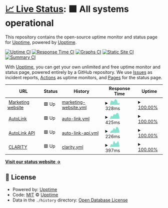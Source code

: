 # [📈 Live Status](https://status.acdcorp.com): <!--live status--> **🟩 All systems operational**

This repository contains the open-source uptime monitor and status page for [Upptime](https://upptime.js.org), powered by [Upptime](https://github.com/upptime/upptime).

[![Uptime CI](https://github.com/acdcorp/status-monitor/workflows/Uptime%20CI/badge.svg)](https://github.com/acdcorp/status-monitor/actions?query=workflow%3A%22Uptime+CI%22)
[![Response Time CI](https://github.com/acdcorp/status-monitor/workflows/Response%20Time%20CI/badge.svg)](https://github.com/acdcorp/status-monitor/actions?query=workflow%3A%22Response+Time+CI%22)
[![Graphs CI](https://github.com/acdcorp/status-monitor/workflows/Graphs%20CI/badge.svg)](https://github.com/acdcorp/status-monitor/actions?query=workflow%3A%22Graphs+CI%22)
[![Static Site CI](https://github.com/acdcorp/status-monitor/workflows/Static%20Site%20CI/badge.svg)](https://github.com/acdcorp/status-monitor/actions?query=workflow%3A%22Static+Site+CI%22)
[![Summary CI](https://github.com/acdcorp/status-monitor/workflows/Summary%20CI/badge.svg)](https://github.com/acdcorp/status-monitor/actions?query=workflow%3A%22Summary+CI%22)

With [Upptime](https://upptime.js.org), you can get your own unlimited and free uptime monitor and status page, powered entirely by a GitHub repository. We use [Issues](https://github.com/upptime/upptime/issues) as incident reports, [Actions](https://github.com/acdcorp/status-monitor/actions) as uptime monitors, and [Pages](https://status.acdcorp.com) for the status page.

<!--start: status pages-->
<!-- This summary is generated by Upptime (https://github.com/upptime/upptime) -->
<!-- Do not edit this manually, your changes will be overwritten -->
<!-- prettier-ignore -->
| URL | Status | History | Response Time | Uptime |
| --- | ------ | ------- | ------------- | ------ |
| <img alt="" src="https://favicons.githubusercontent.com/acdcorp.com" height="13"> [Marketing website](https://acdcorp.com) | 🟩 Up | [marketing-website.yml](https://github.com/acdcorp/status-monitor/commits/HEAD/history/marketing-website.yml) | <details><summary><img alt="Response time graph" src="./graphs/marketing-website/response-time-week.png" height="20"> 328ms</summary><br><a href="https://status.acdcorp.com/history/marketing-website"><img alt="Response time 367" src="https://img.shields.io/endpoint?url=https%3A%2F%2Fraw.githubusercontent.com%2Facdcorp%2Fstatus-monitor%2FHEAD%2Fapi%2Fmarketing-website%2Fresponse-time.json"></a><br><a href="https://status.acdcorp.com/history/marketing-website"><img alt="24-hour response time 208" src="https://img.shields.io/endpoint?url=https%3A%2F%2Fraw.githubusercontent.com%2Facdcorp%2Fstatus-monitor%2FHEAD%2Fapi%2Fmarketing-website%2Fresponse-time-day.json"></a><br><a href="https://status.acdcorp.com/history/marketing-website"><img alt="7-day response time 328" src="https://img.shields.io/endpoint?url=https%3A%2F%2Fraw.githubusercontent.com%2Facdcorp%2Fstatus-monitor%2FHEAD%2Fapi%2Fmarketing-website%2Fresponse-time-week.json"></a><br><a href="https://status.acdcorp.com/history/marketing-website"><img alt="30-day response time 312" src="https://img.shields.io/endpoint?url=https%3A%2F%2Fraw.githubusercontent.com%2Facdcorp%2Fstatus-monitor%2FHEAD%2Fapi%2Fmarketing-website%2Fresponse-time-month.json"></a><br><a href="https://status.acdcorp.com/history/marketing-website"><img alt="1-year response time 367" src="https://img.shields.io/endpoint?url=https%3A%2F%2Fraw.githubusercontent.com%2Facdcorp%2Fstatus-monitor%2FHEAD%2Fapi%2Fmarketing-website%2Fresponse-time-year.json"></a></details> | <details><summary><a href="https://status.acdcorp.com/history/marketing-website">100.00%</a></summary><a href="https://status.acdcorp.com/history/marketing-website"><img alt="All-time uptime 100.00%" src="https://img.shields.io/endpoint?url=https%3A%2F%2Fraw.githubusercontent.com%2Facdcorp%2Fstatus-monitor%2FHEAD%2Fapi%2Fmarketing-website%2Fuptime.json"></a><br><a href="https://status.acdcorp.com/history/marketing-website"><img alt="24-hour uptime 100.00%" src="https://img.shields.io/endpoint?url=https%3A%2F%2Fraw.githubusercontent.com%2Facdcorp%2Fstatus-monitor%2FHEAD%2Fapi%2Fmarketing-website%2Fuptime-day.json"></a><br><a href="https://status.acdcorp.com/history/marketing-website"><img alt="7-day uptime 100.00%" src="https://img.shields.io/endpoint?url=https%3A%2F%2Fraw.githubusercontent.com%2Facdcorp%2Fstatus-monitor%2FHEAD%2Fapi%2Fmarketing-website%2Fuptime-week.json"></a><br><a href="https://status.acdcorp.com/history/marketing-website"><img alt="30-day uptime 100.00%" src="https://img.shields.io/endpoint?url=https%3A%2F%2Fraw.githubusercontent.com%2Facdcorp%2Fstatus-monitor%2FHEAD%2Fapi%2Fmarketing-website%2Fuptime-month.json"></a><br><a href="https://status.acdcorp.com/history/marketing-website"><img alt="1-year uptime 100.00%" src="https://img.shields.io/endpoint?url=https%3A%2F%2Fraw.githubusercontent.com%2Facdcorp%2Fstatus-monitor%2FHEAD%2Fapi%2Fmarketing-website%2Fuptime-year.json"></a></details>
| <img alt="" src="https://favicons.githubusercontent.com/auto.acdcorp.com" height="13"> [AutoLink](https://auto.acdcorp.com) | 🟩 Up | [auto-link.yml](https://github.com/acdcorp/status-monitor/commits/HEAD/history/auto-link.yml) | <details><summary><img alt="Response time graph" src="./graphs/auto-link/response-time-week.png" height="20"> 425ms</summary><br><a href="https://status.acdcorp.com/history/auto-link"><img alt="Response time 436" src="https://img.shields.io/endpoint?url=https%3A%2F%2Fraw.githubusercontent.com%2Facdcorp%2Fstatus-monitor%2FHEAD%2Fapi%2Fauto-link%2Fresponse-time.json"></a><br><a href="https://status.acdcorp.com/history/auto-link"><img alt="24-hour response time 217" src="https://img.shields.io/endpoint?url=https%3A%2F%2Fraw.githubusercontent.com%2Facdcorp%2Fstatus-monitor%2FHEAD%2Fapi%2Fauto-link%2Fresponse-time-day.json"></a><br><a href="https://status.acdcorp.com/history/auto-link"><img alt="7-day response time 425" src="https://img.shields.io/endpoint?url=https%3A%2F%2Fraw.githubusercontent.com%2Facdcorp%2Fstatus-monitor%2FHEAD%2Fapi%2Fauto-link%2Fresponse-time-week.json"></a><br><a href="https://status.acdcorp.com/history/auto-link"><img alt="30-day response time 447" src="https://img.shields.io/endpoint?url=https%3A%2F%2Fraw.githubusercontent.com%2Facdcorp%2Fstatus-monitor%2FHEAD%2Fapi%2Fauto-link%2Fresponse-time-month.json"></a><br><a href="https://status.acdcorp.com/history/auto-link"><img alt="1-year response time 436" src="https://img.shields.io/endpoint?url=https%3A%2F%2Fraw.githubusercontent.com%2Facdcorp%2Fstatus-monitor%2FHEAD%2Fapi%2Fauto-link%2Fresponse-time-year.json"></a></details> | <details><summary><a href="https://status.acdcorp.com/history/auto-link">100.00%</a></summary><a href="https://status.acdcorp.com/history/auto-link"><img alt="All-time uptime 99.97%" src="https://img.shields.io/endpoint?url=https%3A%2F%2Fraw.githubusercontent.com%2Facdcorp%2Fstatus-monitor%2FHEAD%2Fapi%2Fauto-link%2Fuptime.json"></a><br><a href="https://status.acdcorp.com/history/auto-link"><img alt="24-hour uptime 100.00%" src="https://img.shields.io/endpoint?url=https%3A%2F%2Fraw.githubusercontent.com%2Facdcorp%2Fstatus-monitor%2FHEAD%2Fapi%2Fauto-link%2Fuptime-day.json"></a><br><a href="https://status.acdcorp.com/history/auto-link"><img alt="7-day uptime 100.00%" src="https://img.shields.io/endpoint?url=https%3A%2F%2Fraw.githubusercontent.com%2Facdcorp%2Fstatus-monitor%2FHEAD%2Fapi%2Fauto-link%2Fuptime-week.json"></a><br><a href="https://status.acdcorp.com/history/auto-link"><img alt="30-day uptime 100.00%" src="https://img.shields.io/endpoint?url=https%3A%2F%2Fraw.githubusercontent.com%2Facdcorp%2Fstatus-monitor%2FHEAD%2Fapi%2Fauto-link%2Fuptime-month.json"></a><br><a href="https://status.acdcorp.com/history/auto-link"><img alt="1-year uptime 99.97%" src="https://img.shields.io/endpoint?url=https%3A%2F%2Fraw.githubusercontent.com%2Facdcorp%2Fstatus-monitor%2FHEAD%2Fapi%2Fauto-link%2Fuptime-year.json"></a></details>
| <img alt="" src="https://favicons.githubusercontent.com/autolink.acdcorp.com" height="13"> [AutoLink API](https://autolink.acdcorp.com) | 🟩 Up | [auto-link-api.yml](https://github.com/acdcorp/status-monitor/commits/HEAD/history/auto-link-api.yml) | <details><summary><img alt="Response time graph" src="./graphs/auto-link-api/response-time-week.png" height="20"> 226ms</summary><br><a href="https://status.acdcorp.com/history/auto-link-api"><img alt="Response time 253" src="https://img.shields.io/endpoint?url=https%3A%2F%2Fraw.githubusercontent.com%2Facdcorp%2Fstatus-monitor%2FHEAD%2Fapi%2Fauto-link-api%2Fresponse-time.json"></a><br><a href="https://status.acdcorp.com/history/auto-link-api"><img alt="24-hour response time 111" src="https://img.shields.io/endpoint?url=https%3A%2F%2Fraw.githubusercontent.com%2Facdcorp%2Fstatus-monitor%2FHEAD%2Fapi%2Fauto-link-api%2Fresponse-time-day.json"></a><br><a href="https://status.acdcorp.com/history/auto-link-api"><img alt="7-day response time 226" src="https://img.shields.io/endpoint?url=https%3A%2F%2Fraw.githubusercontent.com%2Facdcorp%2Fstatus-monitor%2FHEAD%2Fapi%2Fauto-link-api%2Fresponse-time-week.json"></a><br><a href="https://status.acdcorp.com/history/auto-link-api"><img alt="30-day response time 222" src="https://img.shields.io/endpoint?url=https%3A%2F%2Fraw.githubusercontent.com%2Facdcorp%2Fstatus-monitor%2FHEAD%2Fapi%2Fauto-link-api%2Fresponse-time-month.json"></a><br><a href="https://status.acdcorp.com/history/auto-link-api"><img alt="1-year response time 253" src="https://img.shields.io/endpoint?url=https%3A%2F%2Fraw.githubusercontent.com%2Facdcorp%2Fstatus-monitor%2FHEAD%2Fapi%2Fauto-link-api%2Fresponse-time-year.json"></a></details> | <details><summary><a href="https://status.acdcorp.com/history/auto-link-api">100.00%</a></summary><a href="https://status.acdcorp.com/history/auto-link-api"><img alt="All-time uptime 99.94%" src="https://img.shields.io/endpoint?url=https%3A%2F%2Fraw.githubusercontent.com%2Facdcorp%2Fstatus-monitor%2FHEAD%2Fapi%2Fauto-link-api%2Fuptime.json"></a><br><a href="https://status.acdcorp.com/history/auto-link-api"><img alt="24-hour uptime 100.00%" src="https://img.shields.io/endpoint?url=https%3A%2F%2Fraw.githubusercontent.com%2Facdcorp%2Fstatus-monitor%2FHEAD%2Fapi%2Fauto-link-api%2Fuptime-day.json"></a><br><a href="https://status.acdcorp.com/history/auto-link-api"><img alt="7-day uptime 100.00%" src="https://img.shields.io/endpoint?url=https%3A%2F%2Fraw.githubusercontent.com%2Facdcorp%2Fstatus-monitor%2FHEAD%2Fapi%2Fauto-link-api%2Fuptime-week.json"></a><br><a href="https://status.acdcorp.com/history/auto-link-api"><img alt="30-day uptime 99.74%" src="https://img.shields.io/endpoint?url=https%3A%2F%2Fraw.githubusercontent.com%2Facdcorp%2Fstatus-monitor%2FHEAD%2Fapi%2Fauto-link-api%2Fuptime-month.json"></a><br><a href="https://status.acdcorp.com/history/auto-link-api"><img alt="1-year uptime 99.94%" src="https://img.shields.io/endpoint?url=https%3A%2F%2Fraw.githubusercontent.com%2Facdcorp%2Fstatus-monitor%2FHEAD%2Fapi%2Fauto-link-api%2Fuptime-year.json"></a></details>
| <img alt="" src="https://favicons.githubusercontent.com/clarity.acdcorp.com" height="13"> [CLARITY](https://clarity.acdcorp.com) | 🟩 Up | [clarity.yml](https://github.com/acdcorp/status-monitor/commits/HEAD/history/clarity.yml) | <details><summary><img alt="Response time graph" src="./graphs/clarity/response-time-week.png" height="20"> 397ms</summary><br><a href="https://status.acdcorp.com/history/clarity"><img alt="Response time 404" src="https://img.shields.io/endpoint?url=https%3A%2F%2Fraw.githubusercontent.com%2Facdcorp%2Fstatus-monitor%2FHEAD%2Fapi%2Fclarity%2Fresponse-time.json"></a><br><a href="https://status.acdcorp.com/history/clarity"><img alt="24-hour response time 195" src="https://img.shields.io/endpoint?url=https%3A%2F%2Fraw.githubusercontent.com%2Facdcorp%2Fstatus-monitor%2FHEAD%2Fapi%2Fclarity%2Fresponse-time-day.json"></a><br><a href="https://status.acdcorp.com/history/clarity"><img alt="7-day response time 397" src="https://img.shields.io/endpoint?url=https%3A%2F%2Fraw.githubusercontent.com%2Facdcorp%2Fstatus-monitor%2FHEAD%2Fapi%2Fclarity%2Fresponse-time-week.json"></a><br><a href="https://status.acdcorp.com/history/clarity"><img alt="30-day response time 385" src="https://img.shields.io/endpoint?url=https%3A%2F%2Fraw.githubusercontent.com%2Facdcorp%2Fstatus-monitor%2FHEAD%2Fapi%2Fclarity%2Fresponse-time-month.json"></a><br><a href="https://status.acdcorp.com/history/clarity"><img alt="1-year response time 404" src="https://img.shields.io/endpoint?url=https%3A%2F%2Fraw.githubusercontent.com%2Facdcorp%2Fstatus-monitor%2FHEAD%2Fapi%2Fclarity%2Fresponse-time-year.json"></a></details> | <details><summary><a href="https://status.acdcorp.com/history/clarity">100.00%</a></summary><a href="https://status.acdcorp.com/history/clarity"><img alt="All-time uptime 99.99%" src="https://img.shields.io/endpoint?url=https%3A%2F%2Fraw.githubusercontent.com%2Facdcorp%2Fstatus-monitor%2FHEAD%2Fapi%2Fclarity%2Fuptime.json"></a><br><a href="https://status.acdcorp.com/history/clarity"><img alt="24-hour uptime 100.00%" src="https://img.shields.io/endpoint?url=https%3A%2F%2Fraw.githubusercontent.com%2Facdcorp%2Fstatus-monitor%2FHEAD%2Fapi%2Fclarity%2Fuptime-day.json"></a><br><a href="https://status.acdcorp.com/history/clarity"><img alt="7-day uptime 100.00%" src="https://img.shields.io/endpoint?url=https%3A%2F%2Fraw.githubusercontent.com%2Facdcorp%2Fstatus-monitor%2FHEAD%2Fapi%2Fclarity%2Fuptime-week.json"></a><br><a href="https://status.acdcorp.com/history/clarity"><img alt="30-day uptime 100.00%" src="https://img.shields.io/endpoint?url=https%3A%2F%2Fraw.githubusercontent.com%2Facdcorp%2Fstatus-monitor%2FHEAD%2Fapi%2Fclarity%2Fuptime-month.json"></a><br><a href="https://status.acdcorp.com/history/clarity"><img alt="1-year uptime 99.99%" src="https://img.shields.io/endpoint?url=https%3A%2F%2Fraw.githubusercontent.com%2Facdcorp%2Fstatus-monitor%2FHEAD%2Fapi%2Fclarity%2Fuptime-year.json"></a></details>

<!--end: status pages-->

[**Visit our status website →**](https://status.acdcorp.com)

## 📄 License

- Powered by: [Upptime](https://github.com/upptime/upptime)
- Code: [MIT](./LICENSE) © [Upptime](https://upptime.js.org)
- Data in the `./history` directory: [Open Database License](https://opendatacommons.org/licenses/odbl/1-0/)
